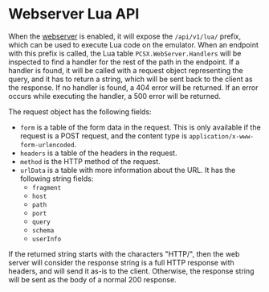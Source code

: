 # Webserver Lua API

When the [webserver](../web_server.md) is enabled, it will expose the `/api/v1/lua/` prefix, which can be used to execute Lua code on the emulator. When an endpoint with this prefix is called, the Lua table `PCSX.WebServer.Handlers` will be inspected to find a handler for the rest of the path in the endpoint. If a handler is found, it will be called with a request object representing the query, and it has to return a string, which will be sent back to the client as the response. If no handler is found, a 404 error will be returned. If an error occurs while executing the handler, a 500 error will be returned.

The request object has the following fields:

- `form` is a table of the form data in the request. This is only available if the request is a POST request, and the content type is `application/x-www-form-urlencoded`.
- `headers` is a table of the headers in the request.
- `method` is the HTTP method of the request.
- `urlData` is a table with more information about the URL. It has the following string fields:
  - `fragment`
  - `host`
  - `path`
  - `port`
  - `query`
  - `schema`
  - `userInfo`

If the returned string starts with the characters "HTTP/", then the web server will consider the response string is a full HTTP response with headers, and will send it as-is to the client. Otherwise, the response string will be sent as the body of a normal 200 response.
